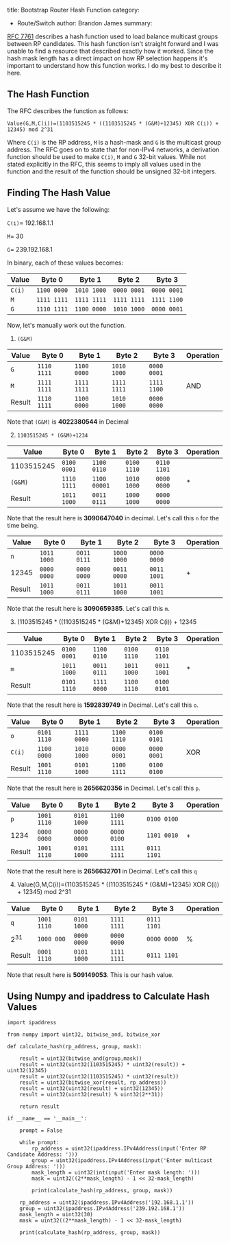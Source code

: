title: Bootstrap Router Hash Function
category:
- Route/Switch
author: Brandon James
summary: 

[RFC 7761](https://tools.ietf.org/html/rfc7761#section-4.7.2) describes a hash function used to load balance multicast groups between RP candidates. This hash function isn't straight forward and I was unable to find a resource that described exactly how it worked. Since the hash mask length has a direct impact on how RP selection happens it's important to understand how this function works. I do my best to describe it here. 

## The Hash Function

The RFC describes the function as follows:

```
Value(G,M,C(i))=(1103515245 * ((1103515245 * (G&M)+12345) XOR C(i)) + 12345) mod 2^31
```

Where `C(i)` is the RP address, `M` is a hash-mask and `G` is the multicast group address. The RFC goes on to state that for non-IPv4 networks, a derivation function should be used to make `C(i)`, `M` and `G` 32-bit values. While not stated explicitly in the RFC, this seems to imply all values used in the function and the result of the function should be unsigned 32-bit integers. 

## Finding The Hash Value

Let's assume we have the following:

`C(i)`= 192.168.1.1

`M`= 30

`G`= 239.192.168.1

In binary, each of these values becomes:

Value | Byte 0 | Byte 1 | Byte 2 | Byte 3 |
---|---|---|---|---|
`C(i)` | `1100 0000` | `1010 1000` | `0000 0001` | `0000 0001` |
`M` | `1111 1111` | `1111 1111` | `1111 1111` | `1111 1100` |
`G` | `1110 1111` | `1100 0000` | `1010 1000` | `0000 0001` |

Now, let's manually work out the function. 

1. `(G&M)`

Value | Byte 0 | Byte 1 | Byte 2 | Byte 3 | Operation
---|---|---|---|---|---|
 `G` | `1110 1111` | `1100 0000` | `1010 1000` | `0000 0001` |
 `M` | `1111 1111` | `1111 1111` | `1111 1111` | `1111 1100` | AND
 Result | `1110 1111` | `1100 0000` | `1010 1000` | `0000 0000`
 
 Note that `(G&M)` is __4022380544__ in Decimal
 
 2. `1103515245 * (G&M)+1234`
 
Value | Byte 0 | Byte 1 | Byte 2 | Byte 3 | Operation
---|---|---|---|---|---|
1103515245 | `0100 0001` | `1100 0110` | `0100 1110` | `0110 1101` |
`(G&M)` | `1110 1111` | `1100 00001` | `1010 1000` | `0000 0000` | * |
Result | `1011 1000` | `0011 0111` | `1000 1000` | `0000 0000` |

Note that the result here is __3090647040__ in decimal. Let's call this `n` for the time being.

Value | Byte 0 | Byte 1 | Byte 2 | Byte 3 | Operation |
---|---|---|---|---|---|
`n` | `1011 1000` | `0011 0111` | `1000 1000` | `0000 0000` |
12345 | `0000 0000` | `0000 0000` | `0011 0000` | `0011 1001` | + |
Result | `1011 1000` | `0011 0111` | `1011 1000` | `0011 1001` |

Note that the result here is __3090659385__. Let's call this `m`.

3. (1103515245 * ((1103515245 * (G&M)+12345) XOR C(i)) + 12345


Value | Byte 0 | Byte 1 | Byte 2 | Byte 3 | Operation
---|---|---|---|---|---|
1103515245 | `0100 0001` | `1100 0110` | `0100 1110` | `0110 1101` |
`m` | `1011 1000` | `0011 0111` | `1011 1000` | `0011 1001` | * 
Result | `0101 1110` | `1111 0000` | `1100 1110` | `0100 0101` |

Note that the result here is __1592839749__ in Decimal. Let's call this `o`.

Value | Byte 0 | Byte 1 | Byte 2 | Byte 3 | Operation
---|---|---|---|---|---|
`o` | `0101 1110` | `1111 0000` | `1100 1110` | `0100 0101` |
`C(i)` | `1100 0000` | `1010 1000` | `0000 0001` | `0000 0001` | XOR
Result | `1001 1110` | `0101 1000` | `1100 1111` | `0100 0100` | 
 
Note that the result here is __2656620356__ in Decimal. Let's call this `p`. 

Value | Byte 0 | Byte 1 | Byte 2 | Byte 3 | Operation
---|---|---|---|---|---|
`p` | `1001 1110` | `0101 1000` | `1100 1111` | `0100 0100` |
1234 | `0000 0000` | `0000 0000` | `0000 0100` | `1101 0010` | + |
Result | `1001 1110` | `0101 1000` | `1111 1111` | `0111  1101` | 

Note that the result here is __2656632701__ in Decimal. Let's call this `q`

4. Value(G,M,C(i))=(1103515245 * ((1103515245 * (G&M)+12345) XOR C(i)) + 12345) mod 2^31

Value | Byte 0 | Byte 1 | Byte 2 | Byte 3 | Operation
---|---|---|---|---|---|
`q` | `1001 1110` | `0101 1000` | `1111 1111` | `0111  1101` | 
2<sup>31</sup> | `1000 000` | `0000 0000` | `0000 0000` | `0000 0000` | %
Result | `0001 1110` | `0101 1000` | `1111 1111` | `0111 1101`|

Note that result here is __509149053__. This is our hash value. 

## Using Numpy and ipaddress to Calculate Hash Values

```
import ipaddress

from numpy import uint32, bitwise_and, bitwise_xor

def calculate_hash(rp_address, group, mask):

    result = uint32(bitwise_and(group,mask))
    result = uint32(uint32(1103515245) * uint32(result)) + uint32(12345)
    result = uint32(uint32(1103515245) * uint32(result))
    result = uint32(bitwise_xor(result, rp_address))
    result = uint32(uint32(result) + uint32(12345))
    result = uint32(uint32(result) % uint32(2**31))

    return result

if __name__ == '__main__':

    prompt = False

    while prompt:
        rp_address = uint32(ipaddress.IPv4Address(input('Enter RP Candidate Address: ')))
        group = uint32(ipaddress.IPv4Address(input('Enter multicast Group Address: ')))
        mask_length = uint32(int(input('Enter mask length: ')))
        mask = uint32((2**mask_length) - 1 << 32-mask_length)

        print(calculate_hash(rp_address, group, mask))

    rp_address = uint32(ipaddress.IPv4Address('192.168.1.1'))
    group = uint32(ipaddress.IPv4Address('239.192.168.1'))
    mask_length = uint32(30)
    mask = uint32((2**mask_length) - 1 << 32-mask_length)

    print(calculate_hash(rp_address, group, mask))
```